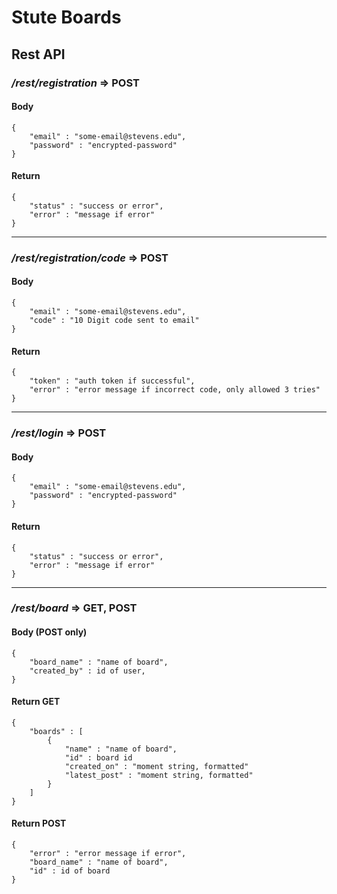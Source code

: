 # Stute Boards

## Rest API

### */rest/registration* => POST
#### Body
```
{
    "email" : "some-email@stevens.edu",
    "password" : "encrypted-password"
}
```
#### Return
```
{
    "status" : "success or error",
    "error" : "message if error"
}
```

___



### */rest/registration/code* => POST
#### Body
```
{
    "email" : "some-email@stevens.edu",
    "code" : "10 Digit code sent to email"
}
```
#### Return
```
{
    "token" : "auth token if successful",
    "error" : "error message if incorrect code, only allowed 3 tries"
}
```

___

### */rest/login* => POST
#### Body
```
{
    "email" : "some-email@stevens.edu",
    "password" : "encrypted-password"
}
```
#### Return
```
{
    "status" : "success or error",
    "error" : "message if error"
}
```

___

### */rest/board* => GET, POST
#### Body (POST only)
``` 
{
    "board_name" : "name of board",
    "created_by" : id of user,
}
```

#### Return GET
```
{
    "boards" : [
        {
            "name" : "name of board",
            "id" : board id
            "created_on" : "moment string, formatted"
            "latest_post" : "moment string, formatted"
        }
    ]
}
```
#### Return POST
```
{
    "error" : "error message if error",
    "board_name" : "name of board",
    "id" : id of board
}
```